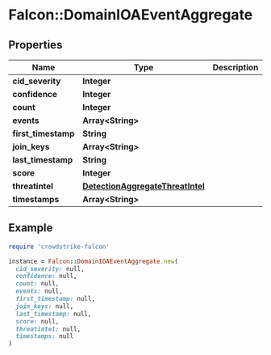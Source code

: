 # Falcon::DomainIOAEventAggregate

## Properties

| Name | Type | Description | Notes |
| ---- | ---- | ----------- | ----- |
| **cid_severity** | **Integer** |  | [optional] |
| **confidence** | **Integer** |  | [optional] |
| **count** | **Integer** |  | [optional] |
| **events** | **Array&lt;String&gt;** |  | [optional] |
| **first_timestamp** | **String** |  | [optional] |
| **join_keys** | **Array&lt;String&gt;** |  | [optional] |
| **last_timestamp** | **String** |  | [optional] |
| **score** | **Integer** |  | [optional] |
| **threatintel** | [**DetectionAggregateThreatIntel**](DetectionAggregateThreatIntel.md) |  | [optional] |
| **timestamps** | **Array&lt;String&gt;** |  | [optional] |

## Example

```ruby
require 'crowdstrike-falcon'

instance = Falcon::DomainIOAEventAggregate.new(
  cid_severity: null,
  confidence: null,
  count: null,
  events: null,
  first_timestamp: null,
  join_keys: null,
  last_timestamp: null,
  score: null,
  threatintel: null,
  timestamps: null
)
```

